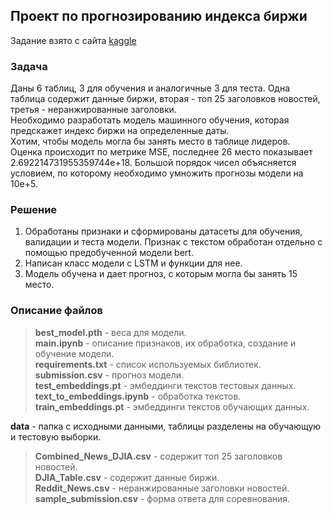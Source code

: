 ## Проект по прогнозированию индекса биржи

Задание взято с сайта [kaggle](https://www.kaggle.com/competitions/stock-market-prediction-and-sentimental-analysis/overview)

### Задача

Даны 6 таблиц, 3 для обучения и аналогичные 3 для теста. Одна таблица содержит данные биржи, вторая - топ 25 заголовков новостей, третья - неранжированные заголовки.    
Необходимо разработать модель машинного обучения, которая предскажет индекс биржи на определенные даты.   
Хотим, чтобы модель могла бы занять место в таблице лидеров.   
Оценка происходит по метрике MSE, последнее 26 место показывает 2.692214731955359744e+18. Большой порядок чисел объясняется условием, по которому необходимо умножить прогнозы модели на 10e+5.

### Решение

1. Обработаны признаки и сформированы датасеты для обучения, валидации и теста модели. Признак с текстом обработан отдельно с помощью предобученной модели bert.   
2. Написан класс модели с LSTM и функции для нее.     
3. Модель обучена и дает прогноз, с которым могла бы занять 15 место.   

### Описание файлов

>__best_model.pth__ - веса для модели.   
__main.ipynb__ - описание признаков, их обработка, создание и обучение модели.   
__requirements.txt__ - список используемых библиотек.   
__submission.csv__ - прогноз модели.   
__test_embeddings.pt__ - эмбеддинги текстов тестовых данных.   
__text_to_embeddings.ipynb__ - обработка текстов.    
__train_embeddings.pt__ - эмбеддинги текстов обучающих данных.    

         

__data__ - папка с исходными данными, таблицы разделены на обучающую и тестовую выборки.
>__Combined_News_DJIA.csv__ - содержит топ 25 заголовков новостей.    
__DJIA_Table.csv__ - содержит данные биржи.    
__Reddit_News.csv__ - неранжированные заголовки новостей.    
__sample_submission.csv__ - форма ответа для соревнования.    



